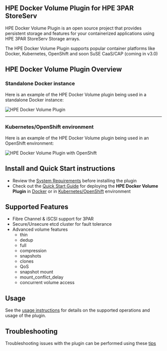 ## HPE Docker Volume Plugin for HPE 3PAR StoreServ

HPE Docker Volume Plugin is an open source project that provides persistent storage and features for your containerized applications using HPE 3PAR StoreServ Storage arrays.

The HPE Docker Volume Plugin supports popular container platforms like Docker, Kubernetes, OpenShift and soon SuSE CaaS/CAP (coming in v3.0)

## HPE Docker Volume Plugin Overview

### **Standalone Docker instance**

Here is an example of the HPE Docker Volume plugin being used in a standalone Docker instance:

![HPE Docker Volume Plugin](https://github.com/budhac/python-hpedockerplugin/blob/master/docs/img/3PAR_docker_design_diagram_75.png)

---
### **Kubernetes/OpenShift environment**

Here is an example of the HPE Docker Volume plugin being used in an OpenShift environment:

![HPE Docker Volume Plugin with OpenShift](https://github.com/budhac/python-hpedockerplugin/blob/master/docs/img/3PAR_k8_design_diagram_75.png)

## Install and Quick Start instructions

* Review the [System Requirements](/docs/system-reqs.md) before installing the plugin
* Check out the [Quick Start Guide](/docs/quick_start_guide.md) for deploying the **HPE Docker Volume Plugin** in [Docker](https://github.com/budhac/python-hpedockerplugin/blob/master/docs/quick_start_guide.md#docker) or in [Kubernetes/OpenShift](https://github.com/budhac/python-hpedockerplugin/blob/master/docs/quick_start_guide.md#k8) environment


## Supported Features

* Fibre Channel & iSCSI support for 3PAR
* Secure/Unsecure etcd cluster for fault tolerance
* Advanced volume features
  * thin
  * dedup
  * full
  * compression
  * snapshots
  * clones
  * QoS
  * snapshot mount
  * mount_conflict_delay
  * concurrent volume access

## Usage

See the [usage instructions](/docs/usage.md) for details on the supported operations and usage of the plugin.

## Troubleshooting

Troubleshooting issues with the plugin can be performed using these [tips](/docs/troubleshooting.md)
